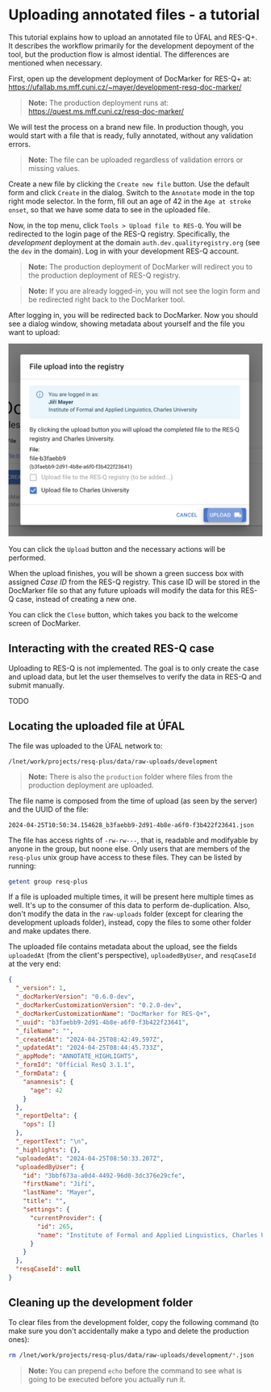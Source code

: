 # Uploading annotated files - a tutorial

This tutorial explains how to upload an annotated file to ÚFAL and RES-Q+. It describes the workflow primarily for the development depoyment of the tool,
but the production flow is almost idential. The differences are mentioned when necessary.

First, open up the development deployment of DocMarker for RES-Q+ at:
https://ufallab.ms.mff.cuni.cz/~mayer/development-resq-doc-marker/

> **Note:** The production deployment runs at:
> https://quest.ms.mff.cuni.cz/resq-doc-marker/

We will test the process on a brand new file. In production though, you would start with a file that is ready, fully annotated, without any validation errors.

> **Note:** The file can be uploaded regardless of validation errors or missing values.

Create a new file by clicking the `Create new file` button. Use the default form and click `Create` in the dialog. Switch to the `Annotate` mode in the top right mode selector. In the form, fill out an age of 42 in the `Age at stroke onset`, so that we have some data to see in the uploaded file.

Now, in the top menu, click `Tools > Upload file to RES-Q`. You will be redirected to the login page of the RES-Q registry. Specifically, the *development* deployment at the domain `auth.dev.qualityregistry.org` (see the `dev` in the domain). Log in with your development RES-Q account.

> **Note:** The production deployment of DocMarker will redirect you to the production deployment of RES-Q registry.

> **Note:** If you are already logged-in, you will not see the login form and be redirected right back to the DocMarker tool.

After logging in, you will be redirected back to DocMarker. Now you should see a dialog window, showing metadata about yourself and the file you want to upload:

![Upload dialog screenshot](upload-dialog-screenshot.png)

You can click the `Upload` button and the necessary actions will be performed.

When the upload finishes, you will be shown a green success box with assigned *Case ID* from the RES-Q registry. This case ID will be stored in the DocMarker file so that any future uploads will modify the data for this RES-Q case, instead of creating a new one.

You can click the `Close` button, which takes you back to the welcome screen of DocMarker.


## Interacting with the created RES-Q case

Uploading to RES-Q is not implemented. The goal is to only create the case and upload data, but let the user themselves to verify the data in RES-Q and submit manually.

TODO


## Locating the uploaded file at ÚFAL

The file was uploaded to the ÚFAL network to:

```
/lnet/work/projects/resq-plus/data/raw-uploads/development
```

> **Note:** There is also the `production` folder where files from the production deployment are uploaded.

The file name is composed from the time of upload (as seen by the server) and the UUID of the file:

```
2024-04-25T10:50:34.154628_b3faebb9-2d91-4b8e-a6f0-f3b422f23641.json
```

The file has access rights of `-rw-rw---`, that is, readable and modifyable by anyone in the group, but noone else. Only users that are members of the `resq-plus` unix group have access to these files. They can be listed by running:

```bash
getent group resq-plus
```

If a file is uploaded multiple times, it will be present here multiple times as well. It's up to the consumer of this data to perform de-duplication. Also, don't modify the data in the `raw-uploads` folder (except for clearing the development uploads folder), instead, copy the files to some other folder and make updates there.

The uploaded file contains metadata about the upload, see the fields `uploadedAt` (from the client's perspective), `uploadedByUser`, and `resqCaseId` at the very end:

```json
{
  "_version": 1,
  "_docMarkerVersion": "0.6.0-dev",
  "_docMarkerCustomizationVersion": "0.2.0-dev",
  "_docMarkerCustomizationName": "DocMarker for RES-Q+",
  "_uuid": "b3faebb9-2d91-4b8e-a6f0-f3b422f23641",
  "_fileName": "",
  "_createdAt": "2024-04-25T08:42:49.597Z",
  "_updatedAt": "2024-04-25T08:44:45.733Z",
  "_appMode": "ANNOTATE_HIGHLIGHTS",
  "_formId": "Official ResQ 3.1.1",
  "_formData": {
    "anamnesis": {
      "age": 42
    }
  },
  "_reportDelta": {
    "ops": []
  },
  "_reportText": "\n",
  "_highlights": {},
  "uploadedAt": "2024-04-25T08:50:33.207Z",
  "uploadedByUser": {
    "id": "3bbf673a-a0d4-4492-96d0-3dc376e29cfe",
    "firstName": "Jiří",
    "lastName": "Mayer",
    "title": "",
    "settings": {
      "currentProvider": {
        "id": 265,
        "name": "Institute of Formal and Applied Linguistics, Charles University"
      }
    }
  },
  "resqCaseId": null
}
```


## Cleaning up the development folder

To clear files from the development folder, copy the following command (to make sure you don't accidentally make a typo and delete the production ones):

```bash
rm /lnet/work/projects/resq-plus/data/raw-uploads/development/*.json
```

> **Note:** You can prepend `echo` before the command to see what is going to be executed before you actually run it.
